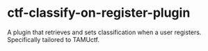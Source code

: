 # ctf-classify-on-register-plugin
A plugin that retrieves and sets classification when a user registers. Specifically tailored to TAMUctf.
